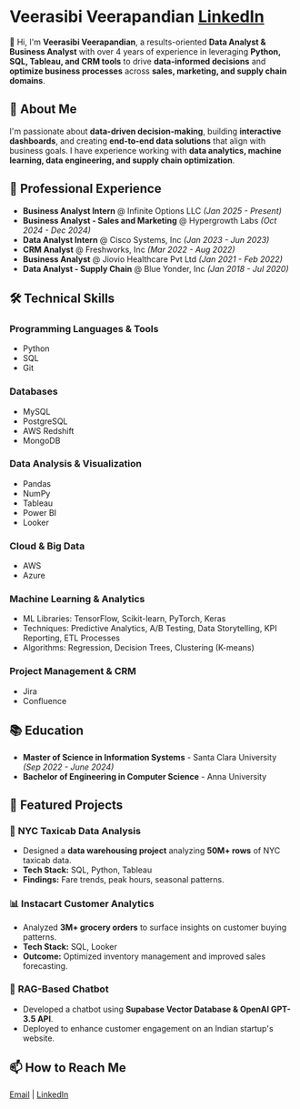 # Veerasibi Veerapandian [LinkedIn](https://www.linkedin.com/in/veerasibi)

👋 Hi, I'm **Veerasibi Veerapandian**, a results-oriented **Data Analyst & Business Analyst** with over 4 years of experience in leveraging **Python, SQL, Tableau, and CRM tools** to drive **data-informed decisions** and **optimize business processes** across **sales, marketing, and supply chain domains**.

## 🚀 About Me
I'm passionate about **data-driven decision-making**, building **interactive dashboards**, and creating **end-to-end data solutions** that align with business goals. I have experience working with **data analytics, machine learning, data engineering, and supply chain optimization**.

## 💼 Professional Experience
- **Business Analyst Intern** @ Infinite Options LLC *(Jan 2025 - Present)*
- **Business Analyst - Sales and Marketing** @ Hypergrowth Labs *(Oct 2024 - Dec 2024)*
- **Data Analyst Intern** @ Cisco Systems, Inc *(Jan 2023 - Jun 2023)*
- **CRM Analyst** @ Freshworks, Inc *(Mar 2022 - Aug 2022)*
- **Business Analyst** @ Jiovio Healthcare Pvt Ltd *(Jan 2021 - Feb 2022)*
- **Data Analyst - Supply Chain** @ Blue Yonder, Inc *(Jan 2018 - Jul 2020)*

## 🛠 Technical Skills

### **Programming Languages & Tools**
- Python
- SQL
- Git

### **Databases**
- MySQL
- PostgreSQL
- AWS Redshift
- MongoDB

### **Data Analysis & Visualization**
- Pandas
- NumPy
- Tableau
- Power BI
- Looker

### **Cloud & Big Data**
- AWS
- Azure

### **Machine Learning & Analytics**
- ML Libraries: TensorFlow, Scikit-learn, PyTorch, Keras
- Techniques: Predictive Analytics, A/B Testing, Data Storytelling, KPI Reporting, ETL Processes
- Algorithms: Regression, Decision Trees, Clustering (K-means)

### **Project Management & CRM**
- Jira
- Confluence

## 📚 Education
- **Master of Science in Information Systems** - Santa Clara University *(Sep 2022 - June 2024)*
- **Bachelor of Engineering in Computer Science** - Anna University

## 🌟 Featured Projects
### 🚖 **NYC Taxicab Data Analysis**
- Designed a **data warehousing project** analyzing **50M+ rows** of NYC taxicab data.
- **Tech Stack:** SQL, Python, Tableau
- **Findings:** Fare trends, peak hours, seasonal patterns.

### 📊 **Instacart Customer Analytics**
- Analyzed **3M+ grocery orders** to surface insights on customer buying patterns.
- **Tech Stack:** SQL, Looker
- **Outcome:** Optimized inventory management and improved sales forecasting.

### 🤖 **RAG-Based Chatbot**
- Developed a chatbot using **Supabase Vector Database & OpenAI GPT-3.5 API**.
- Deployed to enhance customer engagement on an Indian startup's website.

## 📫 How to Reach Me
[Email](mailto:veersibi@gmail.com) | [LinkedIn](https://www.linkedin.com/in/veerasibi)
